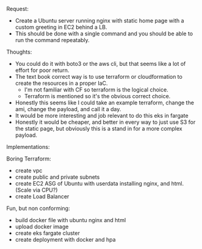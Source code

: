 Request:
- Create a Ubuntu server running nginx with static home page with a custom greeting in EC2 behind a LB.
- This should be done with a single command and you should be able to run the command repeatably.

Thoughts:
- You could do it with boto3 or the aws cli, but that seems like a lot of effort for poor return.
- The text book correct way is to use terraform or cloudformation to create the resources in a proper IaC.
  - I'm not familiar with CF so terraform is the logical choice.
  - Terraform is mentioned so it's the obvious correct choice.
- Honestly this seems like I could take an example terraform, change the ami, change the payload, and call it a day.
- It would be more interesting and job relevant to do this eks in fargate
- Honestly it would be cheaper, and better in every way to just use S3 for the static page, but obviously this is a stand in for a more complex payload.


Implementations:

Boring Terraform:
- create vpc
- create public and private subnets
- create EC2 ASG of Ubuntu with userdata installing nginx, and html. (Scale via CPU?)
- create Load Balancer


Fun, but non conforming:
- build docker file with ubuntu nginx and html
- upload docker image
- create eks fargate cluster
- create deployment with docker and hpa
